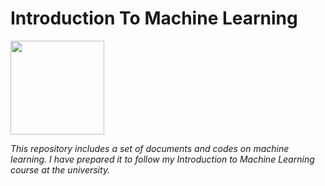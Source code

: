 # Introduction To Machine Learning

<img src="https://media.giphy.com/media/eljCVpMrhepUSgZaVP/giphy-downsized-large.gif"  width="150" height="150">

*This repository includes a set of documents and codes on machine learning. I have prepared it to follow my Introduction to Machine Learning course at the university.*
